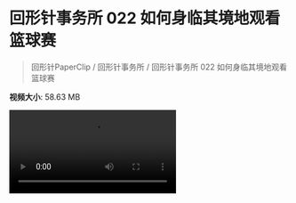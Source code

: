 # 回形针事务所 022 如何身临其境地观看篮球赛

> 回形针PaperClip / 回形针事务所 / 回形针事务所 022 如何身临其境地观看篮球赛

**视频大小**: 58.63 MB

<div class="video"><video src="https://file.hsyhx.top/archive/PaperClip/事务所/022.mp4" controls preload>🤔 您的浏览器不支持 video 标签</video></div>